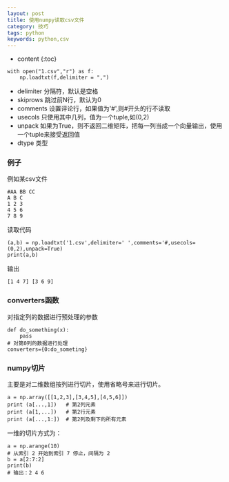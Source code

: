 ```yaml
---
layout: post
title: 使用numpy读取csv文件
category: 技巧
tags: python
keywords: python,csv
---
```

* content
{:toc}


```
with open("1.csv","r") as f:
    np.loadtxt(f,delimiter = ",")
```

- delimiter 分隔符，默认是空格
- skiprows 跳过前N行，默认为0
- comments 设置评论行，如果值为'#',则#开头的行不读取
- usecols 只使用其中几列，值为一个tuple,如(0,2)
- unpack 如果为True，则不返回二维矩阵，把每一列当成一个向量输出，使用一个tuple来接受返回值
- dtype 类型


### 例子
例如某csv文件
```
#AA BB CC
A B C
1 2 3 
4 5 6
7 8 9 
```
读取代码
```
(a,b) = np.loadtxt('1.csv',delimiter=' ',comments='#,usecols=(0,2),unpack=True)
print(a,b)
```
输出
```
[1 4 7] [3 6 9]
```

### converters函数

对指定列的数据进行预处理的参数
```
def do_something(x):
    pass
# 对第0列的数据进行处理
converters={0:do_someting}
``` 
### numpy切片

主要是对二维数组按列进行切片，使用省略号来进行切片。

```
a = np.array([[1,2,3],[3,4,5],[4,5,6]])  
print (a[...,1])   # 第2列元素
print (a[1,...])   # 第2行元素
print (a[...,1:])  # 第2列及剩下的所有元素
```

一维的切片方式为：
```
a = np.arange(10)  
# 从索引 2 开始到索引 7 停止，间隔为 2
b = a[2:7:2]   
print(b)
# 输出：2 4 6
```
 